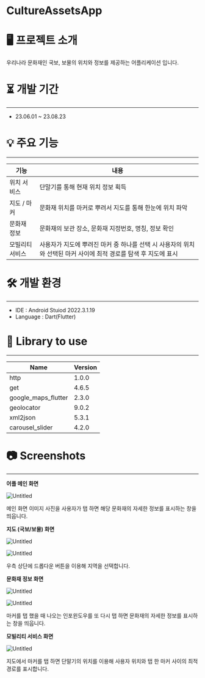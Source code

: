 # CultureAssetsApp

# 🖥 프로젝트 소개



우리나라 문화재인 국보, 보물의 위치와 정보를 제공하는 어플리케이션 입니다.

# ⏳ 개발 기간

---

- 23.06.01 ~ 23.08.23

# 💡 주요 기능

---

| 기능 | 내용 |
| --- | --- |
| 위치 서비스 | 단말기를 통해 현재 위치 정보 획득 |
| 지도 / 마커 | 문화재 위치를 마커로 뿌려서 지도를 통해 한눈에 위치 파악 |
| 문화재 정보 | 문화재의 보관 장소, 문화재 지정번호, 명칭, 정보 확인 |
| 모빌리티 서비스 | 사용자가 지도에 뿌려진 마커 중 하나를 선택 시 사용자의 위치와 선택된 마커 사이에 최적 경로를 탐색 후 지도에 표시 |

# 🛠 개발 환경

---

- IDE : Android Stuiod 2022.3.1.19
- Language : Dart(Flutter)

# 📗 Library to use

---

| Name | Version |
| --- | --- |
| http | 1.0.0 |
| get | 4.6.5 |
| google_maps_flutter | 2.3.0 |
| geolocator | 9.0.2 |
| xml2json | 5.3.1 |
| carousel_slider | 4.2.0 |

# 📷 Screenshots

---

**어플 메인 화면**

![Untitled](%E1%84%91%E1%85%B3%E1%86%AF%E1%84%85%E1%85%A5%E1%84%90%E1%85%A5%20ReadMe%201d07393ecb5640268eef4b82043193ed/Untitled.png)

메인 화면 이미지 사진을 사용자가 탭 하면 해당 문화재의 자세한 정보를 표시하는 창을 띄웁니다.

**지도 (국보/보물) 화면**

![Untitled](%E1%84%91%E1%85%B3%E1%86%AF%E1%84%85%E1%85%A5%E1%84%90%E1%85%A5%20ReadMe%201d07393ecb5640268eef4b82043193ed/Untitled%201.png)

![Untitled](%E1%84%91%E1%85%B3%E1%86%AF%E1%84%85%E1%85%A5%E1%84%90%E1%85%A5%20ReadMe%201d07393ecb5640268eef4b82043193ed/Untitled%202.png)

우측 상단에 드롭다운 버튼을 이용해 지역을 선택합니다.

**문화재 정보 화면**

![Untitled](%E1%84%91%E1%85%B3%E1%86%AF%E1%84%85%E1%85%A5%E1%84%90%E1%85%A5%20ReadMe%201d07393ecb5640268eef4b82043193ed/Untitled%203.png)

![Untitled](%E1%84%91%E1%85%B3%E1%86%AF%E1%84%85%E1%85%A5%E1%84%90%E1%85%A5%20ReadMe%201d07393ecb5640268eef4b82043193ed/Untitled%204.png)

마커를 탭 했을 때 나오는 인포윈도우를 또 다시 탭 하면 문화재의 자세한 정보를 표시하는 창을 띄웁니다.

**모빌리티 서비스 화면**

![Untitled](%E1%84%91%E1%85%B3%E1%86%AF%E1%84%85%E1%85%A5%E1%84%90%E1%85%A5%20ReadMe%201d07393ecb5640268eef4b82043193ed/Untitled%205.png)

지도에서 마커를 탭 하면 단말기의 위치를 이용해 사용자 위치와 탭 한 마커 사이의 최적 경로를 표시합니다.
